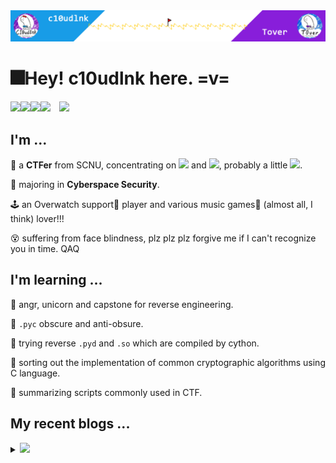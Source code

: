 <img src="headPic_c10udlnk.png" />

# 🎆Hey! c10udlnk here. =v=

<a href="https://c10udlnk.top/" target="_blank"><img src="https://img.shields.io/badge/-📜 c10udlnk's Blog-blueviolet?style=flat-square"></a><a href="https://tover.xyz/" target="_blank"><img src="https://img.shields.io/badge/-📜 Tover's Blog-blue?style=flat-square"></a><a href="https://github.com/c10udlnk" target="_blank"><img src="https://img.shields.io/badge/-github-black?logo=github&style=flat-square"></a><a href="https://0xffff.one/u/c10udlnk" target="_blank"><img src="https://img.shields.io/badge/-💻 0xffff-e8ecf3?style=flat-square"></a>&emsp;<img src="https://komarev.com/ghpvc/?username=c10udlnk&style=plastic&color=yellow" />

## I'm ...

🚩 a **CTFer** from SCNU, concentrating on <img src="https://img.shields.io/static/v1?label=&&message=Reverse&style=social"> and <img src="https://img.shields.io/static/v1?label=&message=Misc&style=social">, probably a little <img src="https://img.shields.io/static/v1?label=&message=Hardware&style=social">.

🧭 majoring in **Cyberspace Security**.

🕹 an Overwatch support💉 player and various music games🎼 (almost all, I think) lover!!!

😵 suffering from face blindness, plz plz plz forgive me if I can't recognize you in time. QAQ

## I'm learning ...

📍 angr, unicorn and capstone for reverse engineering.

📍 `.pyc` obscure and anti-obsure.

📍 trying reverse `.pyd` and `.so` which are compiled by cython.

📍 sorting out the implementation of common cryptographic algorithms using C language.

📍 summarizing scripts commonly used in CTF.

## My recent blogs ...

<details>
  <summary><img src="https://img.shields.io/badge/-📢 Click to view more!-blueviolet?style=for-the-badge"></summary>
  <!-- BLOG-POST-LIST:START -->
  
🎇 UAC+8:Mar 02, 2022  00:40: [【wp】2022SUSCTF](https://c10udlnk.top/p/wpFor-2022SUSCTF/)
  
🎇 UAC+8:Feb 23, 2022  01:02: [【wp】2022TQLCTF](https://c10udlnk.top/p/wpFor-2022TQLCTF/)
  
🎇 UPC+8:Jan 25, 2022  14:18: [【wp】HWS计划2022硬件安全冬令营线上选拔赛](https://c10udlnk.top/p/wpFor-2022HWSTrial/)
  
🎇 UAC+8:Nov 23, 2021  11:56: [Reading Code rapidly](https://c10udlnk.top/p/blogsFor-ComSec-readingCodes/)
  
🎇 UPC+8:Nov 15, 2021  14:05: [【wp】2021Sloth选拔赛](https://c10udlnk.top/p/wpFor-2021SlothTrial/)
  
🎇 UAC+8:Nov 01, 2021  07:30: [在你的博客里放一只可爱的Spine Model吧~](https://c10udlnk.top/p/blogsFor-hexo-puttingLivelySpineModels/)
  
🎇 UAC+8:Oct 22, 2021  11:36: [Reverse for fun =v=](https://c10udlnk.top/p/trainFor-REfreshman/)
  
🎇 UAC+8:Oct 07, 2021  06:36: [【wp】2021绿城杯](https://c10udlnk.top/p/wpFor-2021lcb/)
  
🎇 UAC+8:Sep 24, 2021  08:20: [WSL/WSL2迁移笔记](https://c10udlnk.top/p/blogsFor-migrating-wsl/)
  
🎇 UPC+8:Aug 01, 2021  12:41: [【wp】2021DASCTF July X CBCTF 4th](https://c10udlnk.top/p/wpFor-2021JulyDASCTF/)
  
  <!-- BLOG-POST-LIST:END -->
</details>
